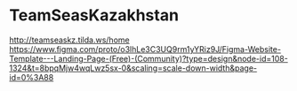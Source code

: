 # TeamSeasKazakhstan

http://teamseaskz.tilda.ws/home <br>
https://www.figma.com/proto/o3lhLe3C3UQ9rm1yYRiz9J/Figma-Website-Template---Landing-Page-(Free)-(Community)?type=design&node-id=108-1324&t=8bpqMjw4wqLwz5sx-0&scaling=scale-down-width&page-id=0%3A88
